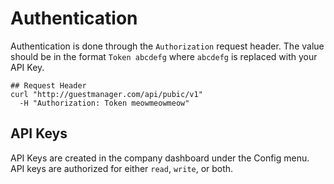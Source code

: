 # Authentication

Authentication is done through the `Authorization` request header. The value should be in the format `Token abcdefg` where `abcdefg` is replaced with your API Key.

```shell
## Request Header
curl "http://guestmanager.com/api/pubic/v1"
  -H "Authorization: Token meowmeowmeow"
```

## API Keys
API Keys are created in the company dashboard under the Config menu. API keys are authorized for either `read`, `write`, or both.
